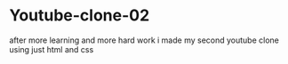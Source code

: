 # Youtube-clone-02
after more learning and more hard work  i made my second youtube clone using just html and css
